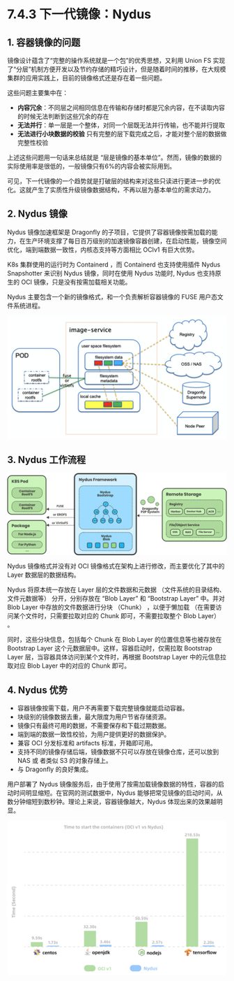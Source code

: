 # 7.4.3 下一代镜像：Nydus

## 1. 容器镜像的问题

镜像设计蕴含了“完整的操作系统就是一个包”的优秀思想，又利用 Union FS 实现了“分层”机制方便开发以及节约存储的精巧设计，但是随着时间的推移，在大规模集群的应用实践上，目前的镜像格式还是存在着一些问题。

这些问题主要集中在：

- **内容冗余**：不同层之间相同信息在传输和存储时都是冗余内容，在不读取内容的时候无法判断到这些冗余的存在
- **无法并行**：单一层是一个整体，对同一个层既无法并行传输，也不能并行提取
- **无法进行小块数据的校验** 只有完整的层下载完成之后，才能对整个层的数据做完整性校验

上述这些问题用一句话来总结就是 “层是镜像的基本单位”。然而，镜像的数据的实际使用率是很低的，一般镜像只有6%的内容会被实际用到。

可见，下一代镜像的一个趋势就是打破层的结构来对这些只读进行更进一步的优化。这就产生了实质性升级镜像数据结构，不再以层为基本单位的需求动力。

## 2. Nydus 镜像

Nydus 镜像加速框架是 Dragonfly 的子项目，它提供了容器镜像按需加载的能力，在生产环境支撑了每日百万级别的加速镜像容器创建，在启动性能，镜像空间优化，端到端数据一致性，内核态支持等方面相比 OCIv1 有巨大优势。

K8s 集群使用的运行时为 Containerd ，而 Containerd 也支持使用插件 Nydus Snapshotter 来识别 Nydus 镜像，同时在使用 Nydus 功能时, Nydus 也支持原生的 OCI 镜像，只是没有按需加载相关功能。

Nydus 主要包含一个新的镜像格式，和一个负责解析容器镜像的 FUSE 用户态文件系统进程。

<div  align="center">
	<img src="../assets/nydus-image.webp" width = "550"  align=center />
</div>

## 3. Nydus 工作流程

<div  align="center">
	<img src="../assets/nydus.png" width = "550"  align=center />
</div>

Nydus 镜像格式并没有对 OCI 镜像格式在架构上进行修改，而主要优化了其中的 Layer 数据层的数据结构。

Nydus 将原本统一存放在 Layer 层的文件数据和元数据 （文件系统的目录结构、文件元数据等） 分开，分别存放在 “Blob Layer” 和 “Bootstrap Layer” 中。并对 Blob Layer 中存放的文件数据进行分块 （Chunk） ，以便于懒加载 （在需要访问某个文件时，只需要拉取对应的 Chunk 即可，不需要拉取整个 Blob Layer） 。

同时，这些分块信息，包括每个 Chunk 在 Blob Layer 的位置信息等也被存放在 Bootstrap Layer 这个元数据层中。这样，容器启动时，仅需拉取 Bootstrap Layer 层，当容器具体访问到某个文件时，再根据 Bootstrap Layer 中的元信息拉取对应 Blob Layer 中的对应的 Chunk 即可。

## 4. Nydus 优势

- 容器镜像按需下载，用户不再需要下载完整镜像就能启动容器。
- 块级别的镜像数据去重，最大限度为用户节省存储资源。
- 镜像只有最终可用的数据，不需要保存和下载过期数据。
- 端到端的数据一致性校验，为用户提供更好的数据保护。
- 兼容 OCI 分发标准和 artifacts 标准，开箱即可用。
- 支持不同的镜像存储后端，镜像数据不只可以存放在镜像仓库，还可以放到 NAS 或 者类似 S3 的对象存储上。
- 与 Dragonfly 的良好集成。


用户部署了 Nydus 镜像服务后，由于使用了按需加载镜像数据的特性，容器的启动时间明显缩短。在官网的测试数据中，Nydus 能够把常见镜像的启动时间，从数分钟缩短到数秒钟。理论上来说，容器镜像越大，Nydus 体现出来的效果越明显。

<div  align="center">
	<img src="../assets/nydus-performance.png" width = "550"  align=center />
</div>

